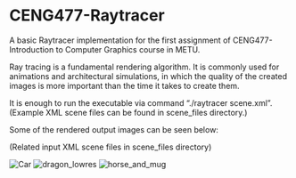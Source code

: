 # CENG477-Raytracer

A basic Raytracer implementation for the first assignment of CENG477-Introduction to Computer Graphics course in METU. 

Ray tracing is a fundamental rendering algorithm. It is commonly used for animations and architectural simulations, in which the quality of the created images is more important than the time it takes to create them.

It is enough to run the executable via command “./raytracer scene.xml”. (Example XML scene files can be found in scene_files directory.)

Some of the rendered output images can be seen below:

(Related input XML scene files in scene_files directory)



![Car](https://user-images.githubusercontent.com/58374690/224548913-13c858ab-6ca2-4def-9767-db5534699096.jpg)
![dragon_lowres](https://user-images.githubusercontent.com/58374690/224548914-a6862445-7371-4852-94de-959077df404e.jpg)
![horse_and_mug](https://user-images.githubusercontent.com/58374690/224548915-81f282a9-ee49-4617-b99a-85039f72b8d1.jpg)
